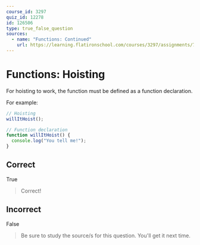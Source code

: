 ```yaml
---
course_id: 3297
quiz_id: 12278
id: 126506
type: true_false_question
sources:
  - name: "Functions: Continued"
    url: https://learning.flatironschool.com/courses/3297/assignments/73913?module_item_id=143565
---
```


# Functions: Hoisting

For hoisting to work, the function must be defined as a function declaration.

For example:

```javascript
// Hoisting
willItHoist();

// Function declaration
function willItHoist() {
  console.log("You tell me!");
}
```

## Correct

True

> Correct!

## Incorrect

False

> Be sure to study the source/s for this question. You'll get it next time.
